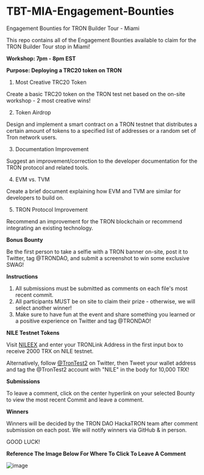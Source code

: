# TBT-MIA-Engagement-Bounties
Engagement Bounties for TRON Builder Tour - Miami

This repo contains all of the Engagement Bounties available to claim for the TRON Builder Tour stop in Miami!

**Workshop: 7pm - 8pm EST**

**Purpose: Deploying a TRC20 token on TRON**

1. Most Creative TRC20 Token

Create a basic TRC20 token on the TRON test net based on the on-site workshop - 2 most creative wins!

2. Token Airdrop 

Design and implement a smart contract on a TRON testnet that distributes a certain amount of tokens to a specified list of addresses or a random set of Tron network users.

3. Documentation Improvement

Suggest an improvement/correction to the developer documentation for the TRON protocol and related tools.

4. EVM vs. TVM

Create a brief document explaining how EVM and TVM are similar for developers to build on.

5. TRON Protocol Improvement

Recommend an improvement for the TRON blockchain or recommend integrating an existing technology.

**Bonus Bounty**

Be the first person to take a selfie with a TRON banner on-site, post it to Twitter, tag @TRONDAO, and submit a screenshot to win some exclusive SWAG!

**Instructions**

1. All submissions must be submitted as comments on each file's most recent commit.
2. All participants MUST be on site to claim their prize - otherwise, we will select another winner!
3. Make sure to have fun at the event and share something you learned or a positive experience on Twitter and tag @TRONDAO!

**NILE Testnet Tokens**

Visit [NILEEX](https://nileex.io/join/getJoinPage) and enter your TRONLink Address in the first input box to receive 2000 TRX on NILE testnet.

Alternatively, follow [@TronTest2](https://twitter.com/TronTest2) on Twitter, then Tweet your wallet address and tag the @TronTest2 account with "NILE" in the body for 10,000 TRX!

**Submissions**

To leave a comment, click on the center hyperlink on your selected Bounty to view the most recent Commit and leave a comment.

**Winners**

Winners will be decided by the TRON DAO HackaTRON team after comment submission on each post. We will notify winners via GitHub & in person.

GOOD LUCK!

**Reference The Image Below For Where To Click To Leave A Comment**

![image](https://github.com/tronpartnerships/TBT-NY-Engagement-Bounties/assets/115742536/ebcac66e-cf8c-457b-a2b3-15dc2f543a27)
